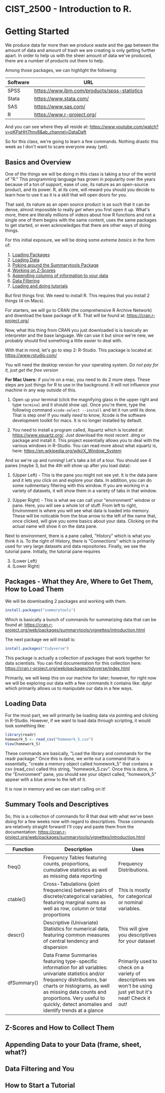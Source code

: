 # CIST_2500 - Introduction to R.

# Getting Started
We produce data far more than we produce waste and the gap between the amount of data and amount of trash we are creating is only getting further apart. In order to help us with the sheer amount of data we've produced, there are a number of products out there to help. 

Among those packages, we can highlight the following: 

| Software | URL|
|----------|----|
|SPSS | https://www.ibm.com/products/spss-statistics |
|Stata | https://www.stata.com/ |
|SAS | https://www.sas.com/ |
|R | https://www.r-project.org/ |

And you can see where they all reside at: https://www.youtube.com/watch?v=pKPaHH7hnv8&ab_channel=DataDaft

So for this class, we're going to learn a few commands. Nothing drastic this week as I don't want to scare everyone away (yet). 

## Basics and Overview

One of the things we will be doing in this class is taking a tour of the world of "R." This programming language has grown in popularity over the years because of a ton of support, ease of use, its nature as an open-source product, and its power. R, at its core, will reward you should you decide to learn how to use it as it is a skill that will open doors for you. 

That said, its nature as an open source product is as such that it can be dense, almost impossible to really *get* when you first open it up. What's more, there are literally millions of videos about how R functions and not a single one of them begins with the same content, uses the same packages to get started, or even acknowledges that there are other ways of doing things. 

For this initial exposure, we will be doing some *extreme basics* in the form of: 

1. [Loading Packages](#packages)
2. [Loading Data](#loading)
3. [Poking around the Summarytools Package](#summarytool)
4. [Working on Z-Scores](#zscore)
5. [Appending columns of information to your data](#appending) 
6. [Data Filtering](#filter)
7. [Loading and doing tutorials](#tutorial)

But first things first. We need to install R. This requires that you install 2 things (4 on Macs). 

For starters, we will go to CRAN (the comprehensive R Archive Network) and download the base package of R. That will be found at: https://cran.r-project.org/

Now, what this thing from CRAN you just downloaded is is basically an interpreter and the base language. We can use it but since we're new, we probably should find something a little easier to deal with. 

With that in mind, let's go to step 2: R-Studio. This package is located at: https://www.rstudio.com/

You will need the desktop version for your operating system. *Do not pay for it, just get the free version* 

**For Mac Users:** if you're on a mac, you need to do 2 more steps. These steps are just things for R to use in the background. It will not influence your machine in any way outside of this. 

1. Open up your terminal (click the magnifying glass in the upper right and type ``terminal`` and it should show up). Once you're there, type the following command ```xcode-select --install``` and let it run until its done. That is step one! If you really *need* to know, Xcode is the software development toolkit for macs. It is no longer installed by default. 

2. You need to install a program called, Xquartz which is located at: https://www.xquartz.org/. Just download the most recent .dmg or package and install it. This project essentially allows you to deal with the various windows in R-Studio. You can read more about what xquartz is, here: https://en.wikipedia.org/wiki/X_Window_System

And so we're up and running! Let's take a bit of a tour. You should see 4 panes (maybe 3, but the 4th will show up after you load data):

1. (Upper Left) - This is the pane you might not see yet. It is the data pane and it lets you click on and explore your data. In addition, you can do some rudimentary filtering with this window. If you are working in a variety of datasets, it will show them in a variety of tabs in that window. 

2. (Upper Right) - This is what we can call your "environment" window or pane. Here, you will see a whole lot of stuff. From left to right, Environment is where you will see what data is loaded into memory. These will be noticable from the blue arrow to the left of the name that, once clicked, will give you some basics about your data. Clicking on the actual name will show it on the data pane. 

Next to environment, there is a pane called, "History" which is what you think it is. To the right of History, there is "Connections" which is primarily used for very large datasets and data repositories. Finally, we see the tutorial pane. Initially, the tutorial pane requires 

3. (Lower Left)
4. (Lower Right)




## <a id="packages"></a>Packages - What they Are, Where to Get Them, How to Load Them

We will be downloading 2 packages and working with them. 

```R
install.packages("summarytools")
```
Which is basically a bunch of commands for summarizing data that can be found at: https://cran.r-project.org/web/packages/summarytools/vignettes/introduction.html

The next package we will install is: 

```R
install.packages("tidyverse")
```
This package is actually a collection of packages that work together for data scientists. You can find documentation for this collection here: https://cran.r-project.org/web/packages/tidyverse/index.html 

Primarily, we will keep this on our machine for later; however, for right now we will be exploring our data with a few commands it contains like: dplyr which primarily allows us to manipulate our data in a few ways. 

## <a id="loading"></a>Loading Data

For the most part, we will primarily be loading data via pointing and clicking in R-Studio. However, if we want to load data through scripting, it would look something like: 
```R 
library(readr)
homework_5 <- read_csv("homework_5.csv")
View(homework_5) 
```

These commands are basically, "Load the library and commands for the readr package." Once this is done, we write out a command that is essentially, "create a memory object called homework_5" that contains a csv (read_csv) called this string, "homework_5.csv". Once this is done, in the "Environment" pane, you should see your object called, "homework_5" appear with a blue arrow to the left of it. 

It is now in memory and we can start calling on it!

## <a id="summarytool"></a>Summary Tools and Descriptives

So, this is a collection of commands for R that deal with what we've been doing for a few weeks now with regard to descriptives. Those commands are relatively straight forward! I'll copy and paste them from the documentation: https://cran.r-project.org/web/packages/summarytools/vignettes/introduction.html

|Function	| Description | Uses|
|-----------| ------------| ----|
| freq()	| Frequency Tables featuring counts, proportions, cumulative statistics as well as missing data reporting| Frequency Distributions. |
| ctable()	| Cross-Tabulations (joint frequencies) between pairs of discrete/categorical variables, featuring marginal sums as well as row, column or total proportions| This is mostly for categorical or nominal variables.|
| descr()	| Descriptive (Univariate) Statistics for numerical data, featuring common measures of central tendency and dispersion| This will give you descriptives for your dataset |
| dfSummary() |	Data Frame Summaries featuring type-specific information for all variables: univariate statistics and/or frequency distributions, bar charts or histograms, as well as missing data counts and proportions. Very useful to quickly, detect anomalies and identify trends at a glance| Primarily used to check on a variety of descriptives we won't be using just yet but it's neat! Check it out! |



## <a id="zscore"></a>Z-Scores and How to Collect Them

## <a id="appending"></a>Appending Data to your Data (frame, sheet, what?)

## <a id="filter"></a>Data Filtering and You

## <a id="tutorial"></a>How to Start a Tutorial




